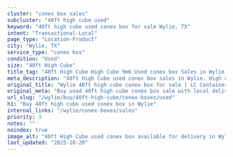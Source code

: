 ```yaml
---
cluster: "conex box sales"
subcluster: "40ft high cube used"
keyword: "40ft high cube used conex box for sale Wylie, TX"
intent: "Transactional-Local"
page_type: "Location-Product"
city: "Wylie, TX"
service_type: "conex box"
condition: "Used"
size: "40ft High Cube"
title_tag: "40ft High Cube High Cube 9m6 Used conex box Sales in Wylie | LC Container"
meta_description: "40ft High Cube used conex box sales in Wylie. High cube containers with extra height. Fast delivery, competitive pricing. Serving conex boxes area. Quote ID: Y4I. Call (214) 524-4168 for your free quote today."
original_title: "Wylie 40ft high cube conex box for sale | LC Container"
original_meta: "Buy used 40ft high cube conex box sale with local delivery in Wylie, TX. LC Container — local Since 2003. Request a fast quote today."
url_slug: "/wylie/buy/40ft-high-cube/conex-boxes/used"
h1: "Buy 40ft high cube used conex box in Wylie"
internal_links: "/wylie/conex-boxes/sales"
priority: 3
notes: ""
noindex: true
image_alt: "40ft High Cube used conex box available for delivery in Wylie"
last_updated: "2025-10-20"
---
```


<!-- TODO: Add unique city/inventory copy, images, and internal links here. -->
